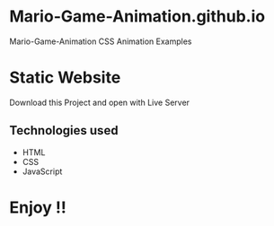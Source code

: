 # Mario-Game-Animation.github.io
Mario-Game-Animation
CSS Animation Examples

# Static Website
Download this Project and open with Live Server

## Technologies used

* HTML
* CSS
* JavaScript

# Enjoy !!
